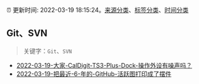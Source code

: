 :alarm_clock: 更新时间: 2022-03-19 18:15:24。[来源分类](../README.md)、[标签分类](../TAGS.md)、[时间分类](../TIMELINE.md)

## Git、SVN


> 关键字：`Git`、`SVN`



- [2022-03-19-大家-CalDigit-TS3-Plus-Dock-操作外设有噪声吗？](https://www.v2ex.com/t/841561) 
- [2022-03-19-把最近-6-年的-GitHub-活跃图打印成了摆件](https://www.v2ex.com/t/841534) 